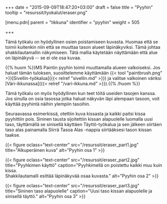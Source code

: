 +++
date = "2015-09-09T18:47:20+03:00"
draft = false
title = "Pyyhin"
tooltip = "resurssit/tyokalut/eraser.png"

[menu.pdn]
    parent = "tikkuna"
    identifier = "pyyhin"
    weight = 505

+++

Tämä työkalu on hyödyllinen osien poistamiseen kuvasta. Huomaa että se toimii kuitenkin niin että se muuttaa tason alueet läpinäkyviksi.
Tämä johtaa shakkilautamallin näkymiseen. Tätä mallia käytetään näyttämään että alue on läpinäkyvä -- se ei ole osa kuvaa.

{{% huom %}}MS Paintin pyyhin toimii muuttamalla alueen valkoiseksi. Jos haluat tämän tuloksen, suosittelemme käyttämään {{< tool "paintbrush.png" >}}[Sivellin-työkalua]({{< relref "sivellin.md" >}}) ja valitse valkoinen väriksi [Väri-ikkunassa]({{< relref "/vari-ikkuna.md" >}}).{{% /huom %}}

Tämä työkalu on myös hyödyllinen kun teet töitä useiden tasojen kanssa. Jos sinulla on osia tasossa jotka haluat näkyvän läpi alempaan
tasoon, voit käyttää pyyhintä näihin ylempiin tasoihin.

Seuraavassa esimerkissä, otettiin kuva kissasta ja kaikki paitsi kissa pyyhittiin pois. Sininen tausta sijoitettiin kissan alapuolelle
luomalla uusi taso, täyttämällä se sinisellä käyttäen Täyttö-työkalua ja sen jälkeen siirtäen taso alas painamalla Siirrä Tasoa Alas -nappia
siirtääksesi tason kissan taakse.

<div class="d-flex justify-content-center">

{{< figure oclass="text-center" src="/resurssit/eraser_part1.jpg" title="Alkuperäinen kuva" alt="Pyyhin osa 1" >}}

{{< figure oclass="text-center" src="/resurssit/eraser_part2.jpg" title="Pyyhkimen käyttö" caption="Pyyhkimellä on poistettu kaikki muu kuin kissa.<br>Shakkilautamalli esittää läpinäkyvää osaa kuvasta." alt="Pyyhin osa 2" >}}

{{< figure oclass="text-center" src="/resurssit/eraser_part3.jpg" title="Sininen taso alapuolelle" caption="Uusi taso kissan alapuolelle ja sinisellä täyttö." alt="Pyyhin osa 3" >}}

</div>
